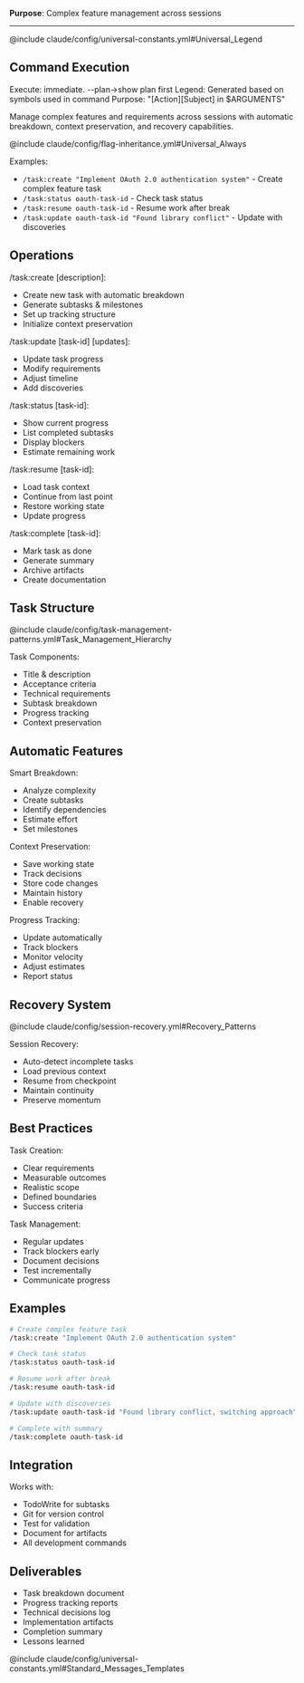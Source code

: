**Purpose**: Complex feature management across sessions

---

@include claude/config/universal-constants.yml#Universal_Legend

## Command Execution
Execute: immediate. --plan→show plan first
Legend: Generated based on symbols used in command
Purpose: "[Action][Subject] in $ARGUMENTS"

Manage complex features and requirements across sessions with automatic breakdown, context preservation, and recovery capabilities.

@include claude/config/flag-inheritance.yml#Universal_Always

Examples:
- `/task:create "Implement OAuth 2.0 authentication system"` - Create complex feature task
- `/task:status oauth-task-id` - Check task status  
- `/task:resume oauth-task-id` - Resume work after break
- `/task:update oauth-task-id "Found library conflict"` - Update with discoveries

## Operations

/task:create [description]:
- Create new task with automatic breakdown
- Generate subtasks & milestones
- Set up tracking structure
- Initialize context preservation

/task:update [task-id] [updates]:
- Update task progress
- Modify requirements
- Adjust timeline
- Add discoveries

/task:status [task-id]:
- Show current progress
- List completed subtasks
- Display blockers
- Estimate remaining work

/task:resume [task-id]:
- Load task context
- Continue from last point
- Restore working state
- Update progress

/task:complete [task-id]:
- Mark task as done
- Generate summary
- Archive artifacts
- Create documentation

## Task Structure

@include claude/config/task-management-patterns.yml#Task_Management_Hierarchy

Task Components:
- Title & description
- Acceptance criteria
- Technical requirements
- Subtask breakdown
- Progress tracking
- Context preservation

## Automatic Features

Smart Breakdown:
- Analyze complexity
- Create subtasks
- Identify dependencies
- Estimate effort
- Set milestones

Context Preservation:
- Save working state
- Track decisions
- Store code changes
- Maintain history
- Enable recovery

Progress Tracking:
- Update automatically
- Track blockers
- Monitor velocity
- Adjust estimates
- Report status

## Recovery System

@include claude/config/session-recovery.yml#Recovery_Patterns

Session Recovery:
- Auto-detect incomplete tasks
- Load previous context
- Resume from checkpoint
- Maintain continuity
- Preserve momentum

## Best Practices

Task Creation:
- Clear requirements
- Measurable outcomes
- Realistic scope
- Defined boundaries
- Success criteria

Task Management:
- Regular updates
- Track blockers early
- Document decisions
- Test incrementally
- Communicate progress

## Examples

```bash
# Create complex feature task
/task:create "Implement OAuth 2.0 authentication system"

# Check task status
/task:status oauth-task-id

# Resume work after break
/task:resume oauth-task-id

# Update with discoveries
/task:update oauth-task-id "Found library conflict, switching approach"

# Complete with summary
/task:complete oauth-task-id
```

## Integration

Works with:
- TodoWrite for subtasks
- Git for version control
- Test for validation
- Document for artifacts
- All development commands

## Deliverables

- Task breakdown document
- Progress tracking reports
- Technical decisions log
- Implementation artifacts
- Completion summary
- Lessons learned

@include claude/config/universal-constants.yml#Standard_Messages_Templates